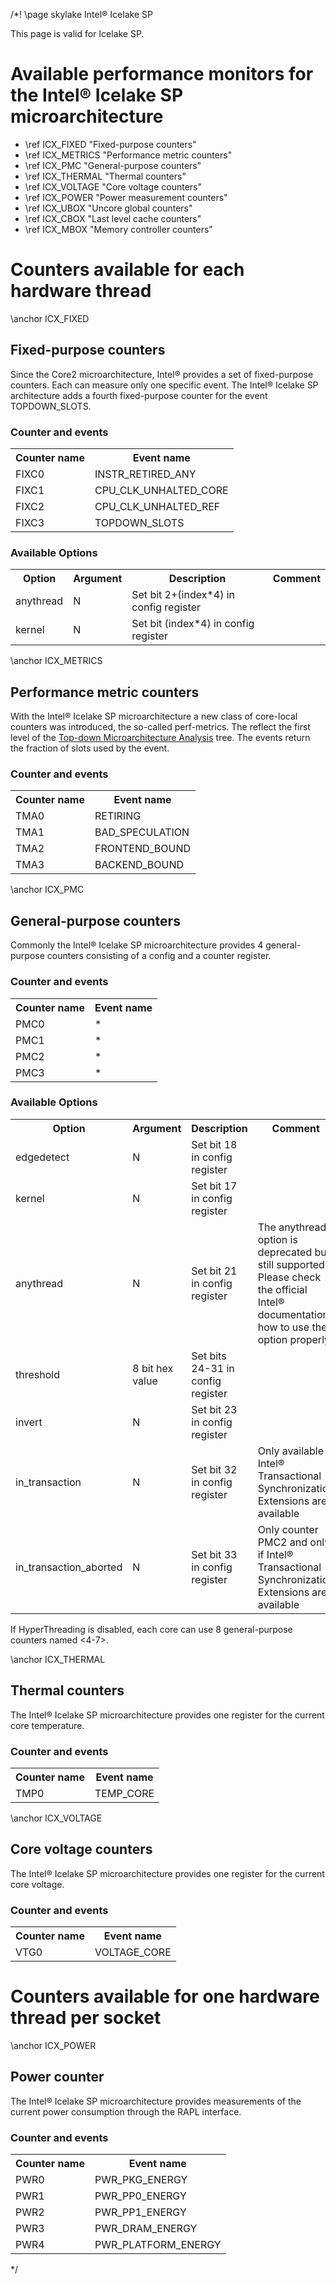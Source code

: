 /*! \page skylake Intel&reg; Icelake SP

<P>This page is valid for Icelake SP.</P>

<H1>Available performance monitors for the Intel&reg; Icelake SP microarchitecture</H1>
<UL>
<LI>\ref ICX_FIXED "Fixed-purpose counters"</LI>
<LI>\ref ICX_METRICS "Performance metric counters"</LI>
<LI>\ref ICX_PMC "General-purpose counters"</LI>
<LI>\ref ICX_THERMAL "Thermal counters"</LI>
<LI>\ref ICX_VOLTAGE "Core voltage counters"</LI>
<LI>\ref ICX_POWER "Power measurement counters"</LI>
<LI>\ref ICX_UBOX "Uncore global counters"</LI>
<LI>\ref ICX_CBOX "Last level cache counters"</LI>
<LI>\ref ICX_MBOX "Memory controller counters"</LI>
</UL>

<H1>Counters available for each hardware thread</H1>
\anchor ICX_FIXED
<H2>Fixed-purpose counters</H2>
<P>Since the Core2 microarchitecture, Intel&reg; provides a set of fixed-purpose counters. Each can measure only one specific event. The Intel&reg; Icelake SP architecture adds a fourth fixed-purpose counter for the event TOPDOWN_SLOTS.</P>
<H3>Counter and events</H3>
<TABLE>
<TR>
  <TH>Counter name</TH>
  <TH>Event name</TH>
</TR>
<TR>
  <TD>FIXC0</TD>
  <TD>INSTR_RETIRED_ANY</TD>
</TR>
<TR>
  <TD>FIXC1</TD>
  <TD>CPU_CLK_UNHALTED_CORE</TD>
</TR>
<TR>
  <TD>FIXC2</TD>
  <TD>CPU_CLK_UNHALTED_REF</TD>
</TR>
<TR>
  <TD>FIXC3</TD>
  <TD>TOPDOWN_SLOTS</TD>
</TR>
</TABLE>
<H3>Available Options</H3>
<TABLE>
<TR>
  <TH>Option</TH>
  <TH>Argument</TH>
  <TH>Description</TH>
  <TH>Comment</TH>
</TR>
<TR>
  <TD>anythread</TD>
  <TD>N</TD>
  <TD>Set bit 2+(index*4) in config register</TD>
  <TD></TD>
</TR>
<TR>
  <TD>kernel</TD>
  <TD>N</TD>
  <TD>Set bit (index*4) in config register</TD>
  <TD></TD>
</TR>
</TABLE>

\anchor ICX_METRICS
<H2>Performance metric counters</H2>
<P>With the Intel&reg; Icelake SP microarchitecture a new class of core-local counters was introduced, the so-called perf-metrics. The reflect the first level of the <A HREF="https://software.intel.com/content/www/us/en/develop/documentation/vtune-cookbook/top/methodologies/top-down-microarchitecture-analysis-method.html">Top-down Microarchitecture Analysis</A> tree. The events return the fraction of slots used by the event.</P>
<H3>Counter and events</H3>

<TABLE>
<TR>
  <TH>Counter name</TH>
  <TH>Event name</TH>
</TR>
<TR>
  <TD>TMA0</TD>
  <TD>RETIRING</TD>
</TR>
<TR>
  <TD>TMA1</TD>
  <TD>BAD_SPECULATION</TD>
</TR>
<TR>
  <TD>TMA2</TD>
  <TD>FRONTEND_BOUND</TD>
</TR>
<TR>
  <TD>TMA3</TD>
  <TD>BACKEND_BOUND</TD>
</TR>
</TABLE> 

\anchor ICX_PMC
<H2>General-purpose counters</H2>
<P>Commonly the Intel&reg; Icelake SP microarchitecture provides 4 general-purpose counters consisting of a config and a counter register.</P>
<H3>Counter and events</H3>
<TABLE>
<TR>
  <TH>Counter name</TH>
  <TH>Event name</TH>
</TR>
<TR>
  <TD>PMC0</TD>
  <TD>*</TD>
</TR>
<TR>
  <TD>PMC1</TD>
  <TD>*</TD>
</TR>
<TR>
  <TD>PMC2</TD>
  <TD>*</TD>
</TR>
<TR>
  <TD>PMC3</TD>
  <TD>*</TD>
</TR>
</TABLE>
<H3>Available Options</H3>
<TABLE>
<TR>
  <TH>Option</TH>
  <TH>Argument</TH>
  <TH>Description</TH>
  <TH>Comment</TH>
</TR>
<TR>
  <TD>edgedetect</TD>
  <TD>N</TD>
  <TD>Set bit 18 in config register</TD>
  <TD></TD>
</TR>
<TR>
  <TD>kernel</TD>
  <TD>N</TD>
  <TD>Set bit 17 in config register</TD>
  <TD></TD>
</TR>
<TR>
  <TD>anythread</TD>
  <TD>N</TD>
  <TD>Set bit 21 in config register</TD>
  <TD>The anythread option is deprecated but still supported. Please check the official Intel&reg; documentation how to use the option properly.</TD>
</TR>
<TR>
  <TD>threshold</TD>
  <TD>8 bit hex value</TD>
  <TD>Set bits 24-31 in config register</TD>
  <TD></TD>
</TR>
<TR>
  <TD>invert</TD>
  <TD>N</TD>
  <TD>Set bit 23 in config register</TD>
  <TD></TD>
</TR>
<TR>
  <TD>in_transaction</TD>
  <TD>N</TD>
  <TD>Set bit 32 in config register</TD>
  <TD>Only available if Intel&reg; Transactional Synchronization Extensions are available</TD>
</TR>
<TR>
  <TD>in_transaction_aborted</TD>
  <TD>N</TD>
  <TD>Set bit 33 in config register</TD>
  <TD>Only counter PMC2 and only if Intel&reg; Transactional Synchronization Extensions are available</TD>
</TR>
</TABLE>

<P>If HyperThreading is disabled, each core can use 8 general-purpose counters named &lt;4-7&gt;.


\anchor ICX_THERMAL
<H2>Thermal counters</H2>
<P>The Intel&reg; Icelake SP microarchitecture provides one register for the current core temperature.</P>
<H3>Counter and events</H3>
<TABLE>
<TR>
  <TH>Counter name</TH>
  <TH>Event name</TH>
</TR>
<TR>
  <TD>TMP0</TD>
  <TD>TEMP_CORE</TD>
</TR>
</TABLE>

\anchor ICX_VOLTAGE
<H2>Core voltage counters</H2>
<P>The Intel&reg; Icelake SP microarchitecture provides one register for the current core voltage.</P>
<H3>Counter and events</H3>
<TABLE>
<TR>
  <TH>Counter name</TH>
  <TH>Event name</TH>
</TR>
<TR>
  <TD>VTG0</TD>
  <TD>VOLTAGE_CORE</TD>
</TR>
</TABLE>

<H1>Counters available for one hardware thread per socket</H1>
\anchor ICX_POWER
<H2>Power counter</H2>
<P>The Intel&reg; Icelake SP microarchitecture provides measurements of the current power consumption through the RAPL interface.</P>
<H3>Counter and events</H3>
<TABLE>
<TR>
  <TH>Counter name</TH>
  <TH>Event name</TH>
</TR>
<TR>
  <TD>PWR0</TD>
  <TD>PWR_PKG_ENERGY</TD>
</TR>
<TR>
  <TD>PWR1</TD>
  <TD>PWR_PP0_ENERGY</TD>
</TR>
<TR>
  <TD>PWR2</TD>
  <TD>PWR_PP1_ENERGY</TD>
</TR>
<TR>
  <TD>PWR3</TD>
  <TD>PWR_DRAM_ENERGY</TD>
</TR>
<TR>
  <TD>PWR4</TD>
  <TD>PWR_PLATFORM_ENERGY</TD>
</TR>
</TABLE>

*/
